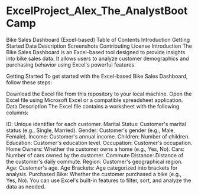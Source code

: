 # ExcelProject_Alex_The_AnalystBootCamp

Bike Sales Dashboard (Excel-based)
Table of Contents
Introduction
Getting Started
Data Description
Screenshots
Contributing
License
Introduction
The Bike Sales Dashboard is an Excel-based tool designed to provide insights into bike sales data. It allows users to analyze customer demographics and purchasing behavior using Excel's powerful features.

Getting Started
To get started with the Excel-based Bike Sales Dashboard, follow these steps:

Download the Excel file from this repository to your local machine.
Open the Excel file using Microsoft Excel or a compatible spreadsheet application.
Data Description
The Excel file contains a worksheet with the following columns:

ID: Unique identifier for each customer.
Marital Status: Customer's marital status (e.g., Single, Married).
Gender: Customer's gender (e.g., Male, Female).
Income: Customer's annual income.
Children: Number of children.
Education: Customer's education level.
Occupation: Customer's occupation.
Home Owners: Whether the customer owns a home (e.g., Yes, No).
Cars: Number of cars owned by the customer.
Commute Distance: Distance of the customer's daily commute.
Region: Customer's geographical region.
Age: Customer's age.
Age Brackets: Age categorized into brackets for analysis.
Purchased Bike: Whether the customer purchased a bike (e.g., Yes, No).
You can use Excel's built-in features to filter, sort, and analyze the data as needed.
